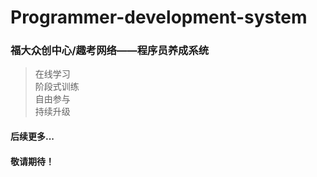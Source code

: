 # Programmer-development-system
### 福大众创中心/趣考网络——程序员养成系统

>在线学习  
>阶段式训练  
>自由参与  
>持续升级  

#### 后续更多...
#### 敬请期待！
